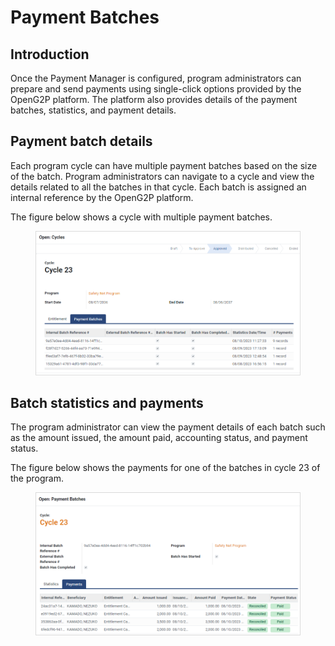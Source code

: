 # Payment Batches

## Introduction

Once the Payment Manager is configured, program administrators can prepare and send payments using single-click options provided by the OpenG2P platform. The platform also provides details of the payment batches, statistics, and payment details.

## Payment batch details

Each program cycle can have multiple payment batches based on the size of the batch. Program administrators can navigate to a cycle and view the details related to all the batches in that cycle. Each batch is assigned an internal reference by the OpenG2P platform.&#x20;

The figure below shows a cycle with multiple payment batches.

<figure><img src="../.gitbook/assets/payment-batches.png" alt=""><figcaption></figcaption></figure>

## Batch statistics and payments

The program administrator can view the payment details of each batch such as the amount issued, the amount paid, accounting status, and payment status.

The figure below shows the payments for one of the batches in cycle 23 of the program.

<figure><img src="../.gitbook/assets/payment-details (1).png" alt=""><figcaption></figcaption></figure>

